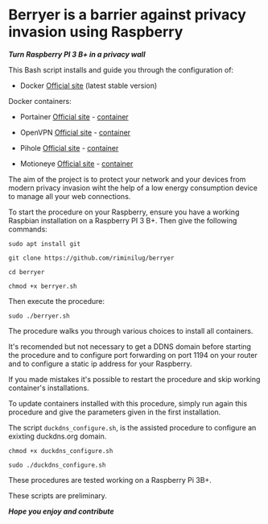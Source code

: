 # Berryer is a barrier against privacy invasion using Raspberry

***Turn Raspberry PI 3 B+ in a privacy wall***

This Bash script installs and guide you through the configuration of:

- Docker [Official site](https://www.docker.com) (latest stable version) 

Docker containers:

- Portainer [Official site](https://www.portainer.io/) - [container](https://hub.docker.com/r/portainer/portainer)

- OpenVPN [Official site](https://openvpn.net/) - [container](https://hub.docker.com/r/giggio/openvpn-arm)

- Pihole [Official site](https://pi-hole.net/)  - [container](https://hub.docker.com/r/pihole/pihole)

- Motioneye [Official site](https://github.com/ccrisan/motioneye) - [container](https://hub.docker.com/r/jshridha/motioneye) 

The aim of the project is to protect your network and your devices from modern privacy invasion wiht the help of a low energy consumption device to manage all your web connections.

To start the procedure on your Raspberry, ensure you have a working Raspbian installation on a Raspberry PI 3 B+.
Then give the following commands:

`sudo apt install git`

`git clone https://github.com/riminilug/berryer`

`cd berryer`

`chmod +x berryer.sh`

Then execute the procedure:

`sudo ./berryer.sh`

The procedure walks you through various choices to install all containers.

It's recomended but not necessary to get a DDNS domain before starting the procedure and to configure port forwarding on port 1194 on your router and to configure a static ip address for your Raspberry.

If you made mistakes it's possible to restart the procedure and skip working container's installations.

To update containers installed with this procedure, simply run again this procedure and give the parameters given in the first installation.

The script `duckdns_configure.sh`, is the assisted procedure to configure an exixting duckdns.org domain.

`chmod +x duckdns_configure.sh`

`sudo ./duckdns_configure.sh`

These procedures are tested working on a Raspberry Pi 3B+.

These scripts are preliminary.

***Hope you enjoy and contribute***